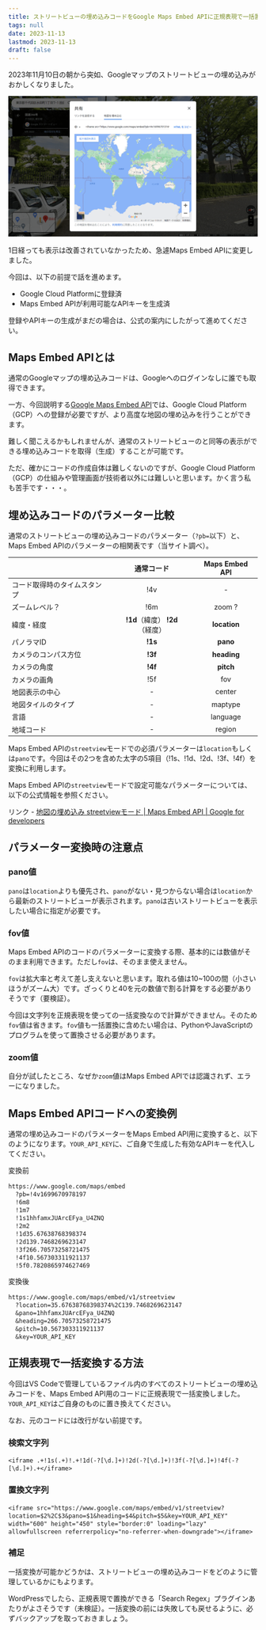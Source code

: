 ```yaml
---
title: ストリートビューの埋め込みコードをGoogle Maps Embed APIに正規表現で一括置換
tags: null
date: 2023-11-13
lastmod: 2023-11-13
draft: false
---
```


2023年11月10日の朝から突如、Googleマップのストリートビューの埋め込みがおかしくなりました。

![Google Mapsの共有コード取得画面](../../../images/googlemap01.ja.png "© Google")

1日経っても表示は改善されていなかったため、急遽Maps Embed APIに変更しました。

今回は、以下の前提で話を進めます。

- Google Cloud Platformに登録済
- Maps Embed APIが利用可能なAPIキーを生成済

登録やAPIキーの生成がまだの場合は、公式の案内にしたがって進めてください。

## Maps Embed APIとは

通常のGoogleマップの埋め込みコードは、Googleへのログインなしに誰でも取得できます。

一方、今回説明する[Google Maps Embed API](https://developers.google.com/maps/documentation/embed/get-started?hl=ja)では、Google Cloud Platform（GCP）への登録が必要ですが、より高度な地図の埋め込みを行うことができます。

難しく聞こえるかもしれませんが、通常のストリートビューのと同等の表示ができる埋め込みコードを取得（生成）することが可能です。

ただ、確かにコードの作成自体は難しくないのですが、Google Cloud Platform（GCP）の仕組みや管理画面が技術者以外には難しいと思います。かく言う私も苦手です・・・。

## 埋め込みコードのパラメーター比較

通常のストリートビューの埋め込みコードのパラメーター（`?pb=`以下）と、Maps Embed APIのパラメーターの相関表です（当サイト調べ）。

|                              |           通常コード            | Maps Embed API |
| ---------------------------- | :-----------------------------: | :------------: |
| コード取得時のタイムスタンプ |               !4v               |       -        |
| ズームレベル？               |               !6m               |     zoom ?     |
| 緯度・経度                   | **!1d**（緯度） **!2d**（経度） |  **location**  |
| パノラマID                   |             **!1s**             |    **pano**    |
| カメラのコンパス方位         |             **!3f**             |  **heading**   |
| カメラの角度                 |             **!4f**             |   **pitch**    |
| カメラの画角                 |               !5f               |      fov       |
| 地図表示の中心               |                -                |     center     |
| 地図タイルのタイプ           |                -                |    maptype     |
| 言語                         |                -                |    language    |
| 地域コード                   |                -                |     region     |

Maps Embed APIの`streetview`モードでの必須パラメーターは`location`もしくは`pano`です。今回はその2つを含めた太字の5項目（!1s、!1d、!2d、!3f、!4f）を変換に利用します。

Maps Embed APIの`streetview`モードで設定可能なパラメーターについては、以下の公式情報を参照ください。

リンク - [地図の埋め込み streetviewモード | Maps Embed API | Google for developers](https://developers.google.com/maps/documentation/embed/embedding-map?hl=ja#streetview_mode)

## パラメーター変換時の注意点

### pano値

`pano`は`location`よりも優先され、`pano`がない・見つからない場合は`location`から最新のストリートビューが表示されます。`pano`は古いストリートビューを表示したい場合に指定が必要です。

### fov値

Maps Embed APIのコードのパラメーターに変換する際、基本的には数値がそのまま利用できます。ただし`fov`は、そのまま使えません。

`fov`は拡大率と考えて差し支えないと思います。取れる値は10\~100の間（小さいほうがズーム大）です。ざっくりと40を元の数値で割る計算をする必要がありそうです（要検証）。

今回は文字列を正規表現を使っての一括変換なので計算ができません。そのため`fov`値は省きます。`fov`値も一括置換に含めたい場合は、PythonやJavaScriptのプログラムを使って置換させる必要があります。

### zoom値

自分が試したところ、なぜか`zoom`値はMaps Embed APIでは認識されず、エラーになりました。

## Maps Embed APIコードへの変換例

通常の埋め込みコードのパラメーターをMaps Embed API用に変換すると、以下のようになります。`YOUR_API_KEY`に、ご自身で生成した有効なAPIキーを代入してください。

<div class="filename">変換前</div>

```text
https://www.google.com/maps/embed
  ?pb=!4v1699670978197
  !6m8
  !1m7
  !1s1hhfamxJUArcEFya_U4ZNQ
  !2m2
  !1d35.67638768398374
  !2d139.7468269623147
  !3f266.70573258721475
  !4f10.567303311921137
  !5f0.7820865974627469
```

<div class="filename">変換後</div>

```text
https://www.google.com/maps/embed/v1/streetview
  ?location=35.67638768398374%2C139.7468269623147
  &pano=1hhfamxJUArcEFya_U4ZNQ
  &heading=266.70573258721475
  &pitch=10.567303311921137
  &key=YOUR_API_KEY
```

## 正規表現で一括変換する方法

今回はVS Codeで管理しているファイル内のすべてのストリートビューの埋め込みコードを、Maps Embed API用のコードに正規表現で一括変換しました。`YOUR_API_KEY`はご自身のものに置き換えてください。

なお、元のコードには改行がない前提です。

### 検索文字列

```text
<iframe .+!1s(.+)!.+!1d(-?[\d.]+)!2d(-?[\d.]+)!3f(-?[\d.]+)!4f(-?[\d.]+).+</iframe>
```

### 置換文字列

```text
<iframe src="https://www.google.com/maps/embed/v1/streetview?location=$2%2C$3&pano=$1&heading=$4&pitch=$5&key=YOUR_API_KEY" width="600" height="450" style="border:0" loading="lazy" allowfullscreen referrerpolicy="no-referrer-when-downgrade"></iframe>
```

### 補足

一括変換が可能かどうかは、ストリートビューの埋め込みコードをどのように管理しているかにもよります。

WordPressでしたら、正規表現で置換ができる「Search Regex」プラグインあたりがよさそうです（未検証）。一括変換の前には失敗しても戻せるように、必ずバックアップを取っておきましょう。
